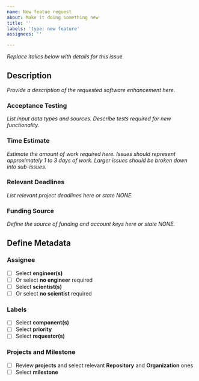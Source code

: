 ```yaml
---
name: New featue request
about: Make it doing something new
title: ''
labels: 'type: new feature'
assignees: ''

---
```


*Replace italics below with details for this issue.*

## Description ##
*Provide a description of the requested software enhancement here.*

### Acceptance Testing ###
*List input data types and sources.*
*Describe tests required for new functionality.*

### Time Estimate ###
*Estimate the amount of work required here.*
*Issues should represent approximately 1 to 3 days of work.*
*Larger issues should be broken down into sub-issues.*

### Relevant Deadlines ###
*List relevant project deadlines here or state NONE.*

### Funding Source ###
*Define the source of funding and account keys here or state NONE.*

## Define Metadata ##

### Assignee ###
- [ ] Select **engineer(s)**
- [ ] Or select **no engineer** required
- [ ] Select **scientist(s)**
- [ ] Or select **no scientist** required

### Labels ###
- [ ] Select **component(s)**
- [ ] Select **priority**
- [ ] Select **requestor(s)**

### Projects and Milestone ###
- [ ] Review **projects** and select relevant **Repository** and **Organization** ones
- [ ] Select **milestone**
